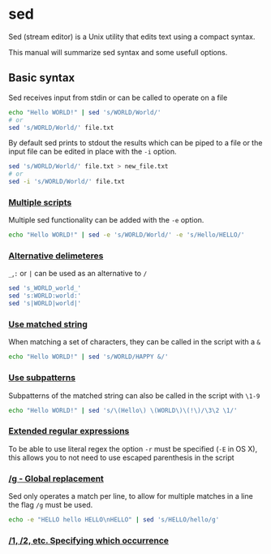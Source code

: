 # sed

Sed (stream editor) is a Unix utility that edits text using a compact syntax.

This manual will summarize sed syntax and some usefull options.

## Basic syntax

<!-- 
Commands
Pattern flags
-->

<!-- ### Input / Output -->

Sed receives input from stdin or can be called to operate on a file

```bash
echo "Hello WORLD!" | sed 's/WORLD/World/'
# or
sed 's/WORLD/World/' file.txt
```

By default sed prints to stdout the results which can be piped to a file or the input file can be edited in place with the `-i` option.

```bash
sed 's/WORLD/World/' file.txt > new_file.txt
# or
sed -i 's/WORLD/World/' file.txt
```

### <ins>Multiple scripts</ins>

Multiple sed functionality can be added with the `-e` option.

```bash
echo "Hello WORLD!" | sed -e 's/WORLD/World/' -e 's/Hello/HELLO/'
```

### <ins>Alternative delimeteres</ins>

`_`,`:` or `|` can be used as an alternative to `/`

```bash
sed 's_WORLD_world_'
sed 's:WORLD:world:'
sed 's|WORLD|world|'
```

### <ins></ins>

### <ins>Use matched string</ins>

When matching a set of characters, they can be called in the script with a `&`

```bash
echo "Hello WORLD!" | sed 's/WORLD/HAPPY &/'
```

### <ins>Use subpatterns</ins>

Subpatterns of the matched string can also be called in the script with `\1-9`

```bash
echo "Hello WORLD!" | sed 's/\(Hello\) \(WORLD\)\(!\)/\3\2 \1/'
```

### <ins>Extended regular expressions</ins>

To be able to use literal regex the option `-r` must be specified (`-E` in OS X), this allows you to not need to use escaped parenthesis in the script

### <ins>/g - Global replacement</ins>

Sed only operates a match per line, to allow for multiple matches in a line the flag `/g` must be used.

```bash
echo -e "HELLO hello HELLO\nHELLO" | sed 's/HELLO/hello/g' 
```

### <ins>/1, /2, etc. Specifying which occurrence</ins>

